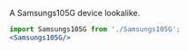 A Samsungs105G device lookalike.


``` jsx
import Samsungs105G from './Samsungs105G';
<Samsungs105G/>
```
